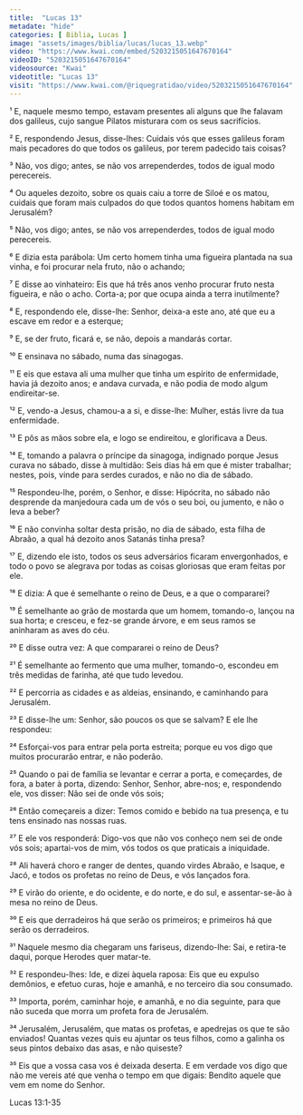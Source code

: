 ```yaml
---
title:  "Lucas 13"
metadate: "hide"
categories: [ Biblia, Lucas ]
image: "assets/images/biblia/lucas/lucas_13.webp"
video: "https://www.kwai.com/embed/5203215051647670164"
videoID: "5203215051647670164"
videosource: "Kwai"
videotitle: "Lucas 13"
visit: "https://www.kwai.com/@riquegratidao/video/5203215051647670164"
---
```


¹ E, naquele mesmo tempo, estavam presentes ali alguns que lhe falavam dos galileus, cujo sangue Pilatos misturara com os seus sacrifícios.

² E, respondendo Jesus, disse-lhes: Cuidais vós que esses galileus foram mais pecadores do que todos os galileus, por terem padecido tais coisas?

³ Não, vos digo; antes, se não vos arrependerdes, todos de igual modo perecereis.

⁴ Ou aqueles dezoito, sobre os quais caiu a torre de Siloé e os matou, cuidais que foram mais culpados do que todos quantos homens habitam em Jerusalém?

⁵ Não, vos digo; antes, se não vos arrependerdes, todos de igual modo perecereis.

⁶ E dizia esta parábola: Um certo homem tinha uma figueira plantada na sua vinha, e foi procurar nela fruto, não o achando;

⁷ E disse ao vinhateiro: Eis que há três anos venho procurar fruto nesta figueira, e não o acho. Corta-a; por que ocupa ainda a terra inutilmente?

⁸ E, respondendo ele, disse-lhe: Senhor, deixa-a este ano, até que eu a escave em redor e a esterque;

⁹ E, se der fruto, ficará e, se não, depois a mandarás cortar.

¹⁰ E ensinava no sábado, numa das sinagogas.

¹¹ E eis que estava ali uma mulher que tinha um espírito de enfermidade, havia já dezoito anos; e andava curvada, e não podia de modo algum endireitar-se.

¹² E, vendo-a Jesus, chamou-a a si, e disse-lhe: Mulher, estás livre da tua enfermidade.

¹³ E pôs as mãos sobre ela, e logo se endireitou, e glorificava a Deus.

¹⁴ E, tomando a palavra o príncipe da sinagoga, indignado porque Jesus curava no sábado, disse à multidão: Seis dias há em que é mister trabalhar; nestes, pois, vinde para serdes curados, e não no dia de sábado.

¹⁵ Respondeu-lhe, porém, o Senhor, e disse: Hipócrita, no sábado não desprende da manjedoura cada um de vós o seu boi, ou jumento, e não o leva a beber?

¹⁶ E não convinha soltar desta prisão, no dia de sábado, esta filha de Abraão, a qual há dezoito anos Satanás tinha presa?

¹⁷ E, dizendo ele isto, todos os seus adversários ficaram envergonhados, e todo o povo se alegrava por todas as coisas gloriosas que eram feitas por ele.

¹⁸ E dizia: A que é semelhante o reino de Deus, e a que o compararei?

¹⁹ É semelhante ao grão de mostarda que um homem, tomando-o, lançou na sua horta; e cresceu, e fez-se grande árvore, e em seus ramos se aninharam as aves do céu.

²⁰ E disse outra vez: A que compararei o reino de Deus?

²¹ É semelhante ao fermento que uma mulher, tomando-o, escondeu em três medidas de farinha, até que tudo levedou.

²² E percorria as cidades e as aldeias, ensinando, e caminhando para Jerusalém.

²³ E disse-lhe um: Senhor, são poucos os que se salvam? E ele lhe respondeu:

²⁴ Esforçai-vos para entrar pela porta estreita; porque eu vos digo que muitos procurarão entrar, e não poderão.

²⁵ Quando o pai de família se levantar e cerrar a porta, e começardes, de fora, a bater à porta, dizendo: Senhor, Senhor, abre-nos; e, respondendo ele, vos disser: Não sei de onde vós sois;

²⁶ Então começareis a dizer: Temos comido e bebido na tua presença, e tu tens ensinado nas nossas ruas.

²⁷ E ele vos responderá: Digo-vos que não vos conheço nem sei de onde vós sois; apartai-vos de mim, vós todos os que praticais a iniquidade.

²⁸ Ali haverá choro e ranger de dentes, quando virdes Abraão, e Isaque, e Jacó, e todos os profetas no reino de Deus, e vós lançados fora.

²⁹ E virão do oriente, e do ocidente, e do norte, e do sul, e assentar-se-ão à mesa no reino de Deus.

³⁰ E eis que derradeiros há que serão os primeiros; e primeiros há que serão os derradeiros.

³¹ Naquele mesmo dia chegaram uns fariseus, dizendo-lhe: Sai, e retira-te daqui, porque Herodes quer matar-te.

³² E respondeu-lhes: Ide, e dizei àquela raposa: Eis que eu expulso demônios, e efetuo curas, hoje e amanhã, e no terceiro dia sou consumado.

³³ Importa, porém, caminhar hoje, e amanhã, e no dia seguinte, para que não suceda que morra um profeta fora de Jerusalém.

³⁴ Jerusalém, Jerusalém, que matas os profetas, e apedrejas os que te são enviados! Quantas vezes quis eu ajuntar os teus filhos, como a galinha os seus pintos debaixo das asas, e não quiseste?

³⁵ Eis que a vossa casa vos é deixada deserta. E em verdade vos digo que não me vereis até que venha o tempo em que digais: Bendito aquele que vem em nome do Senhor. 


Lucas 13:1-35

